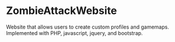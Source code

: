 ZombieAttackWebsite
===================

Website that allows users to create custom profiles and gamemaps.  Implemented with PHP, javascript, jquery, and bootstrap.
